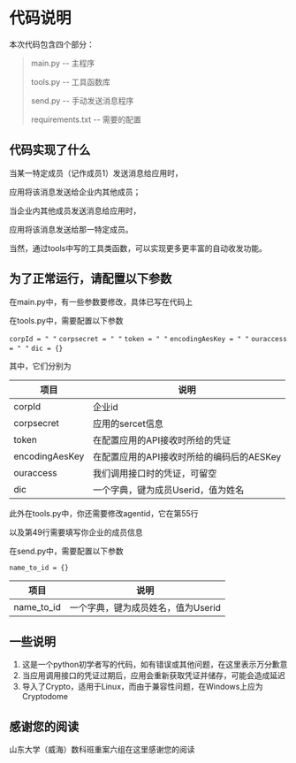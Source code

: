 # 代码说明

本次代码包含四个部分：

> main.py -- 主程序
>
> tools.py  -- 工具函数库
>
> send.py -- 手动发送消息程序
>
> requirements.txt -- 需要的配置

## 代码实现了什么

当某一特定成员（记作成员1）发送消息给应用时，

应用将该消息发送给企业内其他成员；

当企业内其他成员发送消息给应用时，

应用将该消息发送给那一特定成员。

当然，通过tools中写的工具类函数，可以实现更多更丰富的自动收发功能。

## 为了正常运行，请配置以下参数

在main.py中，有一些参数要修改，具体已写在代码上

在tools.py中，需要配置以下参数

`corpId = " "`
`corpsecret = " "`
`token = " "`
`encodingAesKey = " "`
`ouraccess = " "`
`dic = {}`

其中，它们分别为

| 项目           | 说明                                      |
| -------------- | ----------------------------------------- |
| corpId         | 企业id                                    |
| corpsecret     | 应用的sercet信息                          |
| token          | 在配置应用的API接收时所给的凭证           |
| encodingAesKey | 在配置应用的API接收时所给的编码后的AESKey |
| ouraccess      | 我们调用接口时的凭证，可留空              |
| dic            | 一个字典，键为成员Userid，值为姓名        |

此外在tools.py中，你还需要修改agentid，它在第55行

以及第49行需要填写你企业的成员信息

在send.py中，需要配置以下参数

`name_to_id = {}`

| 项目       | 说明                               |
| ---------- | ---------------------------------- |
| name_to_id | 一个字典，键为成员姓名，值为Userid |

## 一些说明

1. 这是一个python初学者写的代码，如有错误或其他问题，在这里表示万分歉意
2. 当应用调用接口的凭证过期后，应用会重新获取凭证并储存，可能会造成延迟
3. 导入了Crypto，适用于Linux，而由于兼容性问题，在Windows上应为Cryptodome

## 感谢您的阅读

山东大学（威海）数科班重案六组在这里感谢您的阅读
